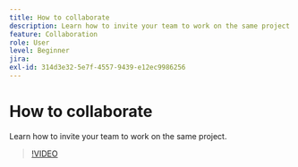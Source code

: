 ```yaml
---
title: How to collaborate
description: Learn how to invite your team to work on the same project
feature: Collaboration
role: User
level: Beginner
jira: 
exl-id: 314d3e32-5e7f-4557-9439-e12ec9986256
---
```

# How to collaborate

Learn how to invite your team to work on the same project.

>[!VIDEO](https://video.tv.adobe.com/v/3420253?quality=12&learn=on&hidetitle=true)
